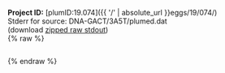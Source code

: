 **Project ID:** [plumID:19.074]({{ '/' | absolute_url }}eggs/19/074/)  
Stderr for source:  DNA-GACT/3A5T/plumed.dat   
(download [zipped raw stdout](plumed.dat.plumed.stdout.txt.zip))  
{% raw %}
<pre>
</pre>
{% endraw %}
